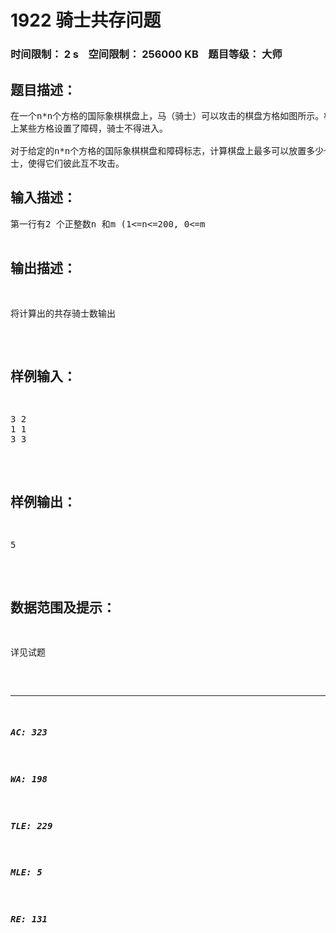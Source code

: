 # 1922 骑士共存问题   
### 时间限制： 2 s&nbsp;&nbsp;&nbsp;&nbsp;空间限制： 256000 KB&nbsp;&nbsp;&nbsp;&nbsp;题目等级： 大师  
## 题目描述：  

<pre>
在一个n*n个方格的国际象棋棋盘上，马（骑士）可以攻击的棋盘方格如图所示。棋盘  
上某些方格设置了障碍，骑士不得进入。
 
对于给定的n*n个方格的国际象棋棋盘和障碍标志，计算棋盘上最多可以放置多少个骑  
士，使得它们彼此互不攻击。
</pre>
  
  
## 输入描述：  

<pre>
第一行有2 个正整数n 和m (1<=n<=200, 0<=m<n^2)，  
分别表示棋盘的大小和障碍数。接下来的m 行给出障碍的位置。每行2 个正整数，表示障  
碍的方格坐标。
</pre>
  
  
## 输出描述：  

<pre>
将计算出的共存骑士数输出
</pre>
  
  
## 样例输入：  

<pre>
3 2
1 1
3 3
</pre>
  
  
## 样例输出：  

<pre>
5
</pre>
  
  
## 数据范围及提示：  

<pre>
详见试题
</pre>
  
  
***  

##### AC: 323  
##### WA: 198  
##### TLE: 229  
##### MLE: 5  
##### RE: 131  
